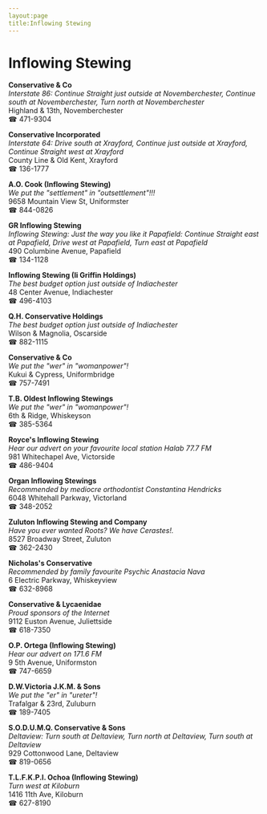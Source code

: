 ```yaml
---
layout:page
title:Inflowing Stewing
---
```

# Inflowing Stewing

**Conservative & Co**  
_Interstate 86: Continue Straight just outside at Novemberchester, Continue south at Novemberchester, Turn north at Novemberchester_  
Highland & 13th, Novemberchester  
☎ 471-9304



**Conservative Incorporated**  
_Interstate 64: Drive south at Xrayford, Continue just outside at Xrayford, Continue Straight west at Xrayford_  
County Line & Old Kent, Xrayford  
☎ 136-1777



**A.O. Cook (Inflowing Stewing)**  
_We put the "settlement" in "outsettlement"!!!_  
9658 Mountain View St, Uniformster  
☎ 844-0826



**GR Inflowing Stewing**  
_Inflowing Stewing: Just the way you like it 
Papafield: Continue Straight east at Papafield, Drive west at Papafield, Turn east at Papafield_  
490 Columbine Avenue, Papafield  
☎ 134-1128



**Inflowing Stewing (Ii Griffin Holdings)**  
_The best budget option just outside of Indiachester_  
48 Center Avenue, Indiachester  
☎ 496-4103



**Q.H. Conservative Holdings**  
_The best budget option just outside of Indiachester_  
Wilson & Magnolia, Oscarside  
☎ 882-1115



**Conservative & Co**  
_We put the "wer" in "womanpower"!_  
Kukui & Cypress, Uniformbridge  
☎ 757-7491



**T.B. Oldest Inflowing Stewings**  
_We put the "wer" in "womanpower"!_  
6th & Ridge, Whiskeyson  
☎ 385-5364



**Royce's Inflowing Stewing**  
_Hear our advert on your favourite local station Halab 77.7 FM_  
981 Whitechapel Ave, Victorside  
☎ 486-9404



**Organ Inflowing Stewings**  
_Recommended by mediocre orthodontist Constantina Hendricks_  
6048 Whitehall Parkway, Victorland  
☎ 348-2052



**Zuluton Inflowing Stewing and Company**  
_Have you ever wanted Roots? We have Cerastes!._  
8527 Broadway Street, Zuluton  
☎ 362-2430



**Nicholas's Conservative**  
_Recommended by family favourite Psychic Anastacia Nava_  
6 Electric Parkway, Whiskeyview  
☎ 632-8968



**Conservative & Lycaenidae**  
_Proud sponsors of the Internet_  
9112 Euston Avenue, Juliettside  
☎ 618-7350



**O.P. Ortega (Inflowing Stewing)**  
_Hear our advert on 171.6 FM_  
9 5th Avenue, Uniformston  
☎ 747-6659



**D.W.Victoria J.K.M. & Sons**  
_We put the "er" in "ureter"!_  
Trafalgar & 23rd, Zuluburn  
☎ 189-7405



**S.O.D.U.M.Q. Conservative & Sons**  
_Deltaview: Turn south at Deltaview, Turn north at Deltaview, Turn south at Deltaview_  
929 Cottonwood Lane, Deltaview  
☎ 819-0656



**T.L.F.K.P.I. Ochoa (Inflowing Stewing)**  
_Turn west at Kiloburn_  
1416 11th Ave, Kiloburn  
☎ 627-8190



